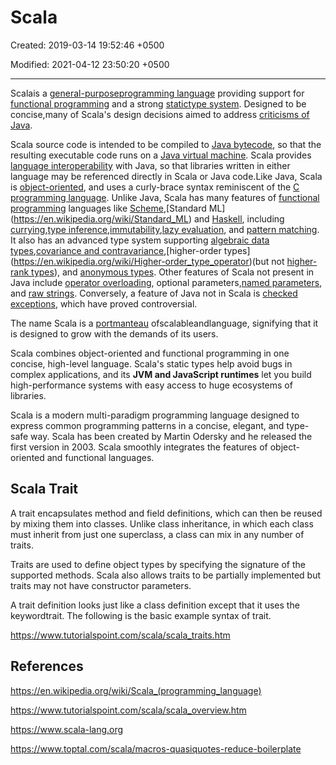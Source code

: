# Scala

Created: 2019-03-14 19:52:46 +0500

Modified: 2021-04-12 23:50:20 +0500

---

Scalais a [general-purpose](https://en.wikipedia.org/wiki/General-purpose_programming_language)[programming language](https://en.wikipedia.org/wiki/Programming_language) providing support for [functional programming](https://en.wikipedia.org/wiki/Functional_programming) and a strong [static](https://en.wikipedia.org/wiki/Static_typing)[type system](https://en.wikipedia.org/wiki/Type_system). Designed to be concise,many of Scala's design decisions aimed to address [criticisms of Java](https://en.wikipedia.org/wiki/Criticism_of_Java).

Scala source code is intended to be compiled to [Java bytecode](https://en.wikipedia.org/wiki/Java_bytecode), so that the resulting executable code runs on a [Java virtual machine](https://en.wikipedia.org/wiki/Java_virtual_machine). Scala provides [language interoperability](https://en.wikipedia.org/wiki/Language_interoperability) with Java, so that libraries written in either language may be referenced directly in Scala or Java code.Like Java, Scala is [object-oriented](https://en.wikipedia.org/wiki/Object-oriented_programming), and uses a curly-brace syntax reminiscent of the [C programming language](https://en.wikipedia.org/wiki/C_(programming_language)). Unlike Java, Scala has many features of [functional programming](https://en.wikipedia.org/wiki/Functional_programming) languages like [Scheme](https://en.wikipedia.org/wiki/Scheme_(programming_language)),[Standard ML](https://en.wikipedia.org/wiki/Standard_ML) and [Haskell](https://en.wikipedia.org/wiki/Haskell_(programming_language)), including [currying](https://en.wikipedia.org/wiki/Currying),[type inference](https://en.wikipedia.org/wiki/Type_inference),[immutability](https://en.wikipedia.org/wiki/Immutability),[lazy evaluation](https://en.wikipedia.org/wiki/Lazy_evaluation), and [pattern matching](https://en.wikipedia.org/wiki/Pattern_matching). It also has an advanced type system supporting [algebraic data types](https://en.wikipedia.org/wiki/Algebraic_data_type),[covariance and contravariance](https://en.wikipedia.org/wiki/Covariance_and_contravariance_(computer_science)),[higher-order types](https://en.wikipedia.org/wiki/Higher-order_type_operator)(but not [higher-rank types](https://en.wikipedia.org/wiki/Parametric_polymorphism)), and [anonymous types](https://en.wikipedia.org/wiki/Anonymous_type). Other features of Scala not present in Java include [operator overloading](https://en.wikipedia.org/wiki/Operator_overloading), optional parameters,[named parameters](https://en.wikipedia.org/wiki/Named_parameter), and [raw strings](https://en.wikipedia.org/wiki/Raw_string). Conversely, a feature of Java not in Scala is [checked exceptions](https://en.wikipedia.org/wiki/Checked_exception), which have proved controversial.

The name Scala is a [portmanteau](https://en.wikipedia.org/wiki/Portmanteau) ofscalableandlanguage, signifying that it is designed to grow with the demands of its users.

Scala combines object-oriented and functional programming in one concise, high-level language. Scala's static types help avoid bugs in complex applications, and its **JVM and JavaScript runtimes** let you build high-performance systems with easy access to huge ecosystems of libraries.

Scala is a modern multi-paradigm programming language designed to express common programming patterns in a concise, elegant, and type-safe way. Scala has been created by Martin Odersky and he released the first version in 2003. Scala smoothly integrates the features of object-oriented and functional languages.

## Scala Trait

A trait encapsulates method and field definitions, which can then be reused by mixing them into classes. Unlike class inheritance, in which each class must inherit from just one superclass, a class can mix in any number of traits.

Traits are used to define object types by specifying the signature of the supported methods. Scala also allows traits to be partially implemented but traits may not have constructor parameters.

A trait definition looks just like a class definition except that it uses the keywordtrait. The following is the basic example syntax of trait.

<https://www.tutorialspoint.com/scala/scala_traits.htm>

## References

<https://en.wikipedia.org/wiki/Scala_(programming_language)>

<https://www.tutorialspoint.com/scala/scala_overview.htm>

<https://www.scala-lang.org>

<https://www.toptal.com/scala/macros-quasiquotes-reduce-boilerplate>
